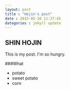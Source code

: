 ```yaml
---
layout: post
title : "Hojin's post"
date : 2015-05-20 11:37:45
dategories : jekyll update
---
```


## SHIN HOJIN

This is my post.
I'm so hungry.

###What
- potato
- sweet potato
- corn
